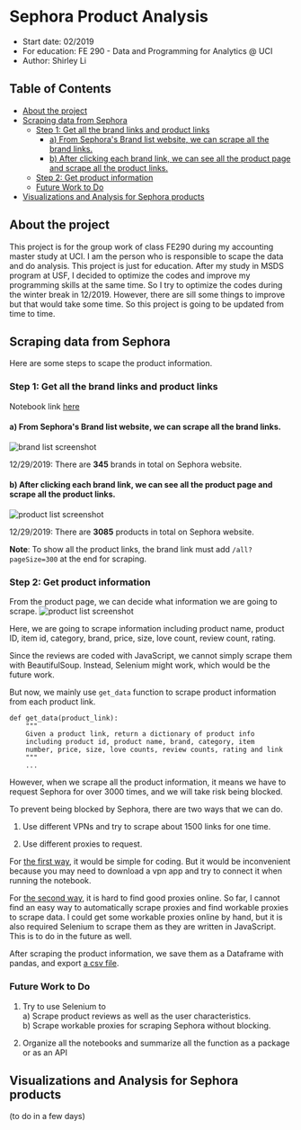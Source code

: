 # Sephora Product Analysis
  - Start date: 02/2019
  - For education: FE 290 - Data and Programming for Analytics @ UCI
  - Author: Shirley Li


Table of Contents
---
   * [About the project](#about-the-project)
   * [Scraping data from Sephora](#scraping-data-from-sephora)
      * [Step 1: Get all the brand links and product links](#step-1-get-all-the-brand-links-and-product-links)
         * [a) From Sephora's Brand list website, we can scrape all the brand links.](#a-from-sephoras-brand-list-website-we-can-scrape-all-the-brand-links)
         * [b) After clicking each brand link, we can see all the product page and scrape all the product links.](#b-after-clicking-each-brand-link-we-can-see-all-the-product-page-and-scrape-all-the-product-links)
      * [Step 2: Get product information](#step-2-get-product-information)
      * [Future Work to Do](#future-work-to-do)
   * [Visualizations and Analysis for Sephora products](#visualizations-and-analysis-for-sephora-products)



## About the project
This project is for the group work of class FE290 during my accounting master study at UCI.
I am the person who is responsible to scape the data and do analysis. This project is just for education.
After my study in MSDS program at USF, I decided to optimize the codes and improve my programming skills
at the same time. So I try to optimize the codes during the winter break in 12/2019. However, there are sill
some things to improve but that would take some time. So this project is going to be updated from time to time.

## Scraping data from Sephora
Here are some steps to scape the product information.

### Step 1: Get all the brand links and product links

Notebook link [here](https://github.com/Shirleyiscool/Scraping-Sephora/blob/master/1%20Brand%26Product_links.ipynb)

#### a) From Sephora's Brand list website, we can scrape all the brand links.
![brand list screenshot](https://github.com/Shirleyiscool/Scraping-Sephora/blob/master/image/brand_list_screenshot.png)


12/29/2019: There are **345** brands in total on Sephora website.

#### b) After clicking each brand link, we can see all the product page and scrape all the product links.
![product list screenshot](https://github.com/Shirleyiscool/Scraping-Sephora/blob/master/image/product_list_screenshot.png)

12/29/2019: There are **3085** products in total on Sephora website.

**Note**: To show all the product links, the brand link must add `/all?pageSize=300` at the end for scraping.

### Step 2: Get product information

From the product page, we can decide what information we are going to scrape.
![product list screenshot](https://github.com/Shirleyiscool/Scraping-Sephora/blob/master/image/product_info_screenshot.png)

Here, we are going to scrape information including product name, product ID, item id, category, brand, price, size, love count, review count, rating.

Since the reviews are coded with JavaScript, we cannot simply scrape them with BeautifulSoup. Instead, Selenium might work, which would be the future work.

But now, we mainly use `get_data` function to scrape product information from each product link.

```
def get_data(product_link):
    """
    Given a product link, return a dictionary of product info
    including product id, product name, brand, category, item
    number, price, size, love counts, review counts, rating and link
    """
    ...
```

However, when we scrape all the product information, it means we have to request Sephora for over 3000 times, and we will take risk being blocked.

To prevent being blocked by Sephora, there are two ways that we can do.

1) Use different VPNs and try to scrape about 1500 links for one time.

2) Use different proxies to request.

For [the first way](https://github.com/Shirleyiscool/Scraping-Sephora/blob/master/2%20Product_Info_vpn.ipynb), it would be simple for coding. But it would be inconvenient because you may need to download a vpn app and try to connect it when running the notebook.

For [the second way](https://github.com/Shirleyiscool/Scraping-Sephora/blob/master/2%20Product_Info_proxies.ipynb), it is hard to find good proxies online. So far, I cannot find an easy way to automatically scrape proxies and find workable proxies to scrape data. I could get some workable proxies online by hand, but it is also required Selenium to scrape them as they are written in JavaScript. This is to do in the future as well.

After scraping the product information, we save them as a Dataframe with pandas, and export [a csv file](https://github.com/Shirleyiscool/Scraping-Sephora/blob/master/Sephora_product_info.csv).

### Future Work to Do

1. Try to use Selenium to <br>
  a) Scrape product reviews as well as the user characteristics. <br>
  b) Scrape workable proxies for scraping Sephora without blocking.

2. Organize all the notebooks and summarize all the function as a package or as an API

## Visualizations and Analysis for Sephora products

(to do in a few days)
